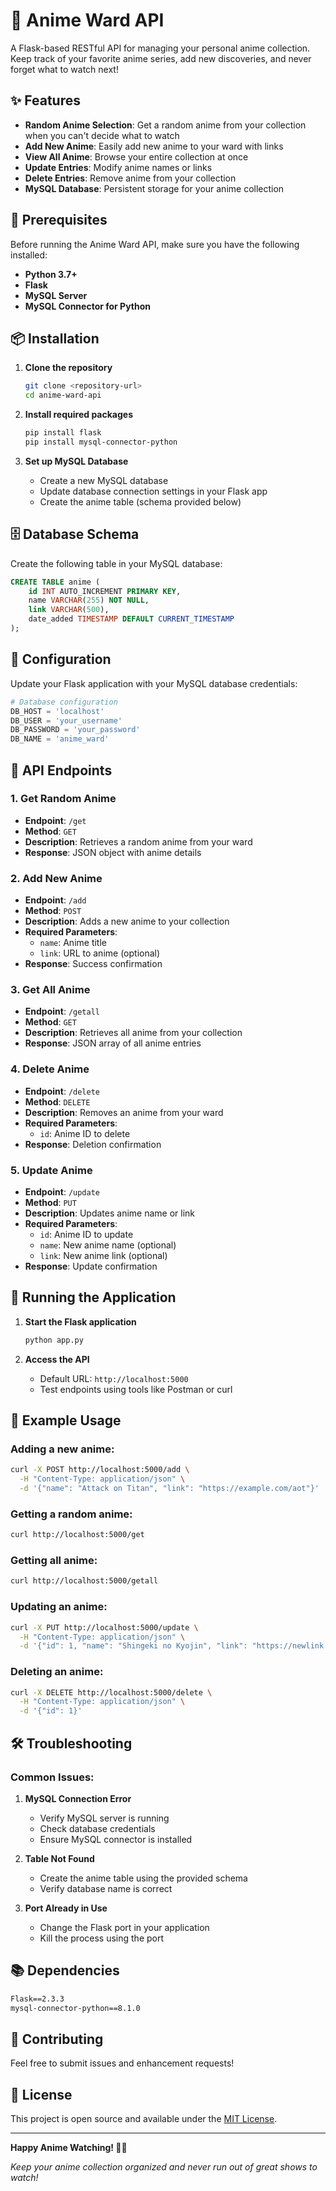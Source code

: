 # 🎌 Anime Ward API

A Flask-based RESTful API for managing your personal anime collection. Keep track of your favorite anime series, add new discoveries, and never forget what to watch next!

## ✨ Features

- **Random Anime Selection**: Get a random anime from your collection when you can't decide what to watch
- **Add New Anime**: Easily add new anime to your ward with links
- **View All Anime**: Browse your entire collection at once
- **Update Entries**: Modify anime names or links
- **Delete Entries**: Remove anime from your collection
- **MySQL Database**: Persistent storage for your anime collection

## 🚀 Prerequisites

Before running the Anime Ward API, make sure you have the following installed:

- **Python 3.7+**
- **Flask**
- **MySQL Server**
- **MySQL Connector for Python**

## 📦 Installation

1. **Clone the repository**
   ```bash
   git clone <repository-url>
   cd anime-ward-api
   ```

2. **Install required packages**
   ```bash
   pip install flask
   pip install mysql-connector-python
   ```

3. **Set up MySQL Database**
   - Create a new MySQL database
   - Update database connection settings in your Flask app
   - Create the anime table (schema provided below)

## 🗄️ Database Schema

Create the following table in your MySQL database:

```sql
CREATE TABLE anime (
    id INT AUTO_INCREMENT PRIMARY KEY,
    name VARCHAR(255) NOT NULL,
    link VARCHAR(500),
    date_added TIMESTAMP DEFAULT CURRENT_TIMESTAMP
);
```

## 🔧 Configuration

Update your Flask application with your MySQL database credentials:

```python
# Database configuration
DB_HOST = 'localhost'
DB_USER = 'your_username'
DB_PASSWORD = 'your_password'
DB_NAME = 'anime_ward'
```

## 🎯 API Endpoints

### 1. Get Random Anime
- **Endpoint**: `/get`
- **Method**: `GET`
- **Description**: Retrieves a random anime from your ward
- **Response**: JSON object with anime details

### 2. Add New Anime
- **Endpoint**: `/add`
- **Method**: `POST`
- **Description**: Adds a new anime to your collection
- **Required Parameters**:
  - `name`: Anime title
  - `link`: URL to anime (optional)
- **Response**: Success confirmation

### 3. Get All Anime
- **Endpoint**: `/getall`
- **Method**: `GET`
- **Description**: Retrieves all anime from your collection
- **Response**: JSON array of all anime entries

### 4. Delete Anime
- **Endpoint**: `/delete`
- **Method**: `DELETE`
- **Description**: Removes an anime from your ward
- **Required Parameters**:
  - `id`: Anime ID to delete
- **Response**: Deletion confirmation

### 5. Update Anime
- **Endpoint**: `/update`
- **Method**: `PUT`
- **Description**: Updates anime name or link
- **Required Parameters**:
  - `id`: Anime ID to update
  - `name`: New anime name (optional)
  - `link`: New anime link (optional)
- **Response**: Update confirmation

## 🚀 Running the Application

1. **Start the Flask application**
   ```bash
   python app.py
   ```

2. **Access the API**
   - Default URL: `http://localhost:5000`
   - Test endpoints using tools like Postman or curl

## 📝 Example Usage

### Adding a new anime:
```bash
curl -X POST http://localhost:5000/add \
  -H "Content-Type: application/json" \
  -d '{"name": "Attack on Titan", "link": "https://example.com/aot"}'
```

### Getting a random anime:
```bash
curl http://localhost:5000/get
```

### Getting all anime:
```bash
curl http://localhost:5000/getall
```

### Updating an anime:
```bash
curl -X PUT http://localhost:5000/update \
  -H "Content-Type: application/json" \
  -d '{"id": 1, "name": "Shingeki no Kyojin", "link": "https://newlink.com"}'
```

### Deleting an anime:
```bash
curl -X DELETE http://localhost:5000/delete \
  -H "Content-Type: application/json" \
  -d '{"id": 1}'
```

## 🛠️ Troubleshooting

### Common Issues:

1. **MySQL Connection Error**
   - Verify MySQL server is running
   - Check database credentials
   - Ensure MySQL connector is installed

2. **Table Not Found**
   - Create the anime table using the provided schema
   - Verify database name is correct

3. **Port Already in Use**
   - Change the Flask port in your application
   - Kill the process using the port

## 📚 Dependencies

```txt
Flask==2.3.3
mysql-connector-python==8.1.0
```

## 🤝 Contributing

Feel free to submit issues and enhancement requests!

## 📄 License

This project is open source and available under the [MIT License](LICENSE).

---

**Happy Anime Watching! 🎌✨**

*Keep your anime collection organized and never run out of great shows to watch!*
